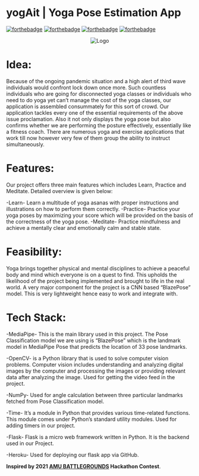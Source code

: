 # yogAit | Yoga Pose Estimation App

[![forthebadge](https://forthebadge.com/images/badges/for-you.svg)](https://forthebadge.com)
[![forthebadge](https://forthebadge.com/images/badges/built-with-love.svg)](https://forthebadge.com)
[![forthebadge](https://forthebadge.com/images/badges/makes-people-smile.svg)](https://forthebadge.com)
[![forthebadge](https://forthebadge.com/images/badges/powered-by-responsibility.svg)](https://forthebadge.com)
<!--
[![forthebadge](https://forthebadge.com/images/badges/check-it-out.svg)](https://forthebadge.com)
[![forthebadge](https://forthebadge.com/images/badges/powered-by-electricity.svg)](https://forthebadge.com)
[![forthebadge](https://forthebadge.com/images/badges/made-with-python.svg)](https://forthebadge.com)-->


<p align="center">
<!--   <a href="https://github.com/jay-munjapara/yogAit"> -->
    <img src="https://developers.google.com/ml-kit/images/vision/card-pose_detection.png" alt="Logo">
  </a>
</p>

# Idea:

Because of the ongoing pandemic situation and a high alert of third wave individuals would confront lock down once more. Such countless individuals who are going for disconnected yoga classes or individuals who need to do yoga yet can’t manage the cost of the yoga classes, our application is assembled consummately for this sort of crowd.
Our application tackles every one of the essential requirements of the above issue proclamation. Also it not only displays the yoga pose but also confirms whether we are performing the posture effectively, essentially like a fitness coach.
There are numerous yoga and exercise applications that work till now however very few of them group the ability to instruct simultaneously.

# Features:

Our project offers three main features which includes Learn, Practice and Meditate. Detailed overview is given below:

-Learn- Learn a multitude of yoga asanas with proper instructions and illustrations on how to perform them correctly.
-Practice- Practice your yoga poses by maximizing your score which will be provided on the basis of the correctness of the yoga pose.
-Meditate- Practice mindfulness and achieve a mentally clear and emotionally calm and stable state.

# Feasibility: 

Yoga brings together physical and mental disciplines to achieve a peaceful body and mind which everyone is on a quest to find.
This upholds the likelihood of the project being implemented and brought to life  in the real world.
A very major component for the project is a CNN based “BlazePose” model. This is very lightweight hence easy to work and integrate with.


# Tech Stack: 

-MediaPipe- This is the main library used in this project. The Pose Classification model we are using is “BlazePose” which is the landmark model in MediaPipe Pose that predicts the location of 33 pose landmarks.

-OpenCV- is a Python library that is used to solve computer vision problems. Computer vision includes understanding and analyzing digital images by the computer and processing the images or providing relevant data after analyzing the image. Used for getting the video feed in the project.

-NumPy- Used for angle calculation between three particular landmarks fetched from Pose Classification model.

-Time- It’s a module in Python that provides various time-related functions. This module comes under Python’s standard utility modules. Used for adding timers in our project.

-Flask- Flask is a micro web framework written in Python. It is the backend used in our Project.

-Heroku- Used for deploying our flask app via GitHub.


**Inspired by 2021 [AMU BATTLEGROUNDS](https://mlsa-amu.github.io/#/) Hackathon Contest**.
